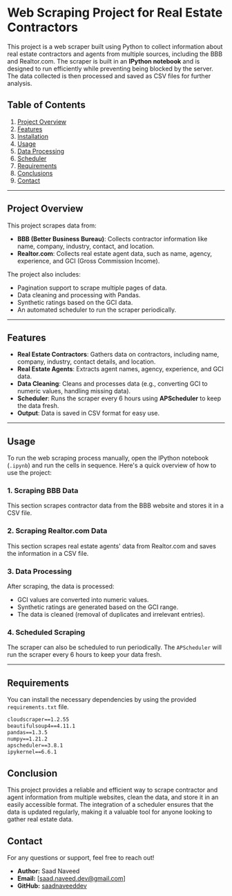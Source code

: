 
# Web Scraping Project for Real Estate Contractors

This project is a web scraper built using Python to collect information about real estate contractors and agents from multiple sources, including the BBB and Realtor.com. The scraper is built in an **IPython notebook** and is designed to run efficiently while preventing being blocked by the server. The data collected is then processed and saved as CSV files for further analysis.

## Table of Contents
1. [Project Overview](#project-overview)
2. [Features](#features)
3. [Installation](#installation)
4. [Usage](#usage)
5. [Data Processing](#data-processing)
6. [Scheduler](#scheduler)
7. [Requirements](#requirements)
8. [Conclusions](#Conclusions)
9. [Contact](#Contacts)

---

## Project Overview

This project scrapes data from:
- **BBB (Better Business Bureau)**: Collects contractor information like name, company, industry, contact, and location.
- **Realtor.com**: Collects real estate agent data, such as name, agency, experience, and GCI (Gross Commission Income).

The project also includes:
- Pagination support to scrape multiple pages of data.
- Data cleaning and processing with Pandas.
- Synthetic ratings based on the GCI data.
- An automated scheduler to run the scraper periodically.

---

## Features
- **Real Estate Contractors**: Gathers data on contractors, including name, company, industry, contact details, and location.
- **Real Estate Agents**: Extracts agent names, agency, experience, and GCI data.
- **Data Cleaning**: Cleans and processes data (e.g., converting GCI to numeric values, handling missing data).
- **Scheduler**: Runs the scraper every 6 hours using **APScheduler** to keep the data fresh.
- **Output**: Data is saved in CSV format for easy use.

---

## Usage

To run the web scraping process manually, open the IPython notebook (`.ipynb`) and run the cells in sequence. Here's a quick overview of how to use the project:

### 1. Scraping BBB Data

This section scrapes contractor data from the BBB website and stores it in a CSV file.

### 2. Scraping Realtor.com Data

This section scrapes real estate agents' data from Realtor.com and saves the information in a CSV file.

### 3. Data Processing

After scraping, the data is processed:
- GCI values are converted into numeric values.
- Synthetic ratings are generated based on the GCI range.
- The data is cleaned (removal of duplicates and irrelevant entries).

### 4. Scheduled Scraping

The scraper can also be scheduled to run periodically. The `APScheduler` will run the scraper every 6 hours to keep your data fresh.

---

## Requirements

You can install the necessary dependencies by using the provided `requirements.txt` file.

```txt
cloudscraper==1.2.55
beautifulsoup4==4.11.1
pandas==1.3.5
numpy==1.21.2
apscheduler==3.8.1
ipykernel==6.6.1
```


## Conclusion

This project provides a reliable and efficient way to scrape contractor and agent information from multiple websites, clean the data, and store it in an easily accessible format. The integration of a scheduler ensures that the data is updated regularly, making it a valuable tool for anyone looking to gather real estate data.

##  Contact  

For any questions or support, feel free to reach out!  

- **Author:** Saad Naveed  
- **Email:** [saad.naveed.dev@gmail.com]  
- **GitHub:** [saadnaveeddev](https://github.com/saadnaveeddev) 
